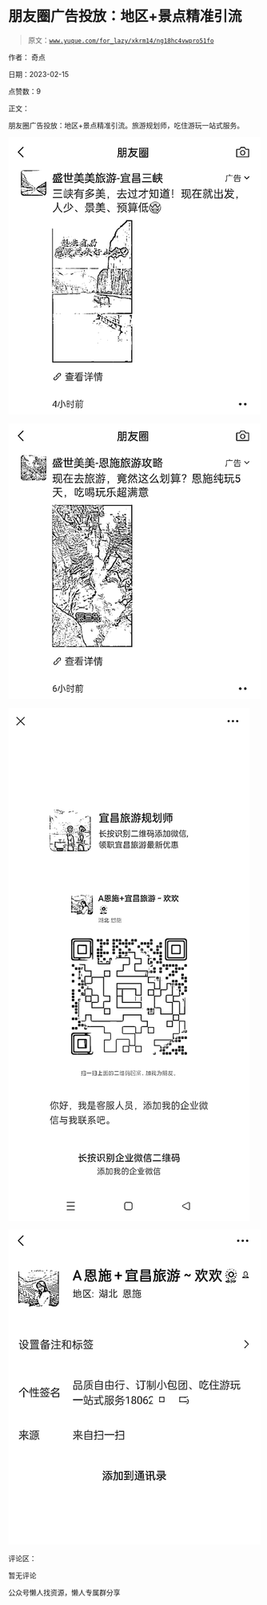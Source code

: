 # 朋友圈广告投放：地区+景点精准引流

> 原文：[`www.yuque.com/for_lazy/xkrm14/ng18hc4vwpro51fo`](https://www.yuque.com/for_lazy/xkrm14/ng18hc4vwpro51fo)



作者： 奇点



日期：2023-02-15



点赞数：9



正文：



朋友圈广告投放：地区+景点精准引流。旅游规划师，吃住游玩一站式服务。



![](img/20d4e9ac7749b54f2a7f46d4d79a9fa8.png)



![](img/f4e86a47b099eccd1f4d5f9c62617c93.png)



![](img/aaac4c91965a91d32378ae8cc86a2295.png)



![](img/c3377a055437966a0f043eab19548482.png)



评论区：



暂无评论



公众号懒人找资源，懒人专属群分享

